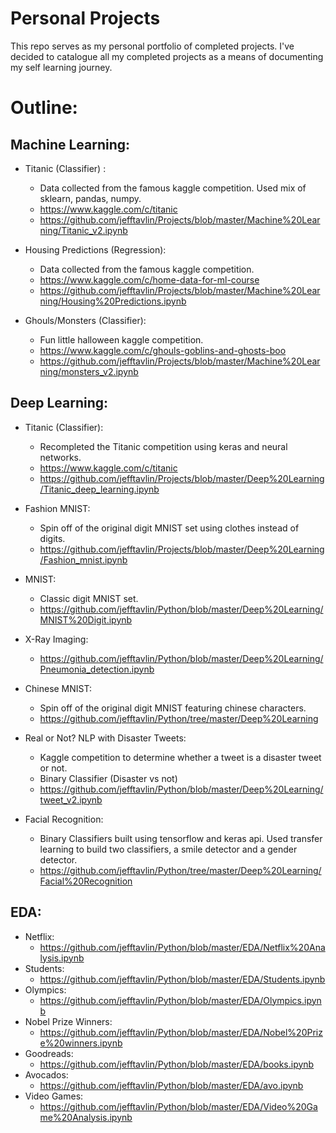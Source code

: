 # Personal Projects

This repo serves as my personal portfolio of completed projects. I've decided to catalogue all my completed projects as a means of documenting my self learning journey.


# Outline:

## Machine Learning:

- Titanic (Classifier) :
  - Data collected from the famous kaggle competition. Used mix of sklearn, pandas, numpy.
  - https://www.kaggle.com/c/titanic
  - https://github.com/jefftavlin/Projects/blob/master/Machine%20Learning/Titanic_v2.ipynb
  
- Housing Predictions (Regression):
  - Data collected from the famous kaggle competition.
  - https://www.kaggle.com/c/home-data-for-ml-course
  - https://github.com/jefftavlin/Projects/blob/master/Machine%20Learning/Housing%20Predictions.ipynb

- Ghouls/Monsters (Classifier):
  - Fun little halloween kaggle competition.
  - https://www.kaggle.com/c/ghouls-goblins-and-ghosts-boo
  - https://github.com/jefftavlin/Projects/blob/master/Machine%20Learning/monsters_v2.ipynb
  
## Deep Learning:
- Titanic (Classifier):
  - Recompleted the Titanic competition using keras and neural networks.
  - https://www.kaggle.com/c/titanic
  - https://github.com/jefftavlin/Projects/blob/master/Deep%20Learning/Titanic_deep_learning.ipynb
  
- Fashion MNIST:
  - Spin off of the original digit MNIST set using clothes instead of digits.
  - https://github.com/jefftavlin/Projects/blob/master/Deep%20Learning/Fashion_mnist.ipynb

- MNIST:
  - Classic digit MNIST set.
  - https://github.com/jefftavlin/Python/blob/master/Deep%20Learning/MNIST%20Digit.ipynb

- X-Ray Imaging:
  - https://github.com/jefftavlin/Python/blob/master/Deep%20Learning/Pneumonia_detection.ipynb
  
- Chinese MNIST:
  - Spin off of the original digit MNIST featuring chinese characters.
  - https://github.com/jefftavlin/Python/tree/master/Deep%20Learning

- Real or Not? NLP with Disaster Tweets:
  - Kaggle competition to determine whether a tweet is a disaster tweet or not.
  - Binary Classifier (Disaster vs not)
  - https://github.com/jefftavlin/Python/blob/master/Deep%20Learning/tweet_v2.ipynb
  
- Facial Recognition:
  - Binary Classifiers built using tensorflow and keras api. Used transfer learning to build two classifiers, a smile detector and a gender detector.
  - https://github.com/jefftavlin/Python/tree/master/Deep%20Learning/Facial%20Recognition

## EDA:
- Netflix:
  - https://github.com/jefftavlin/Python/blob/master/EDA/Netflix%20Analysis.ipynb
- Students:
  - https://github.com/jefftavlin/Python/blob/master/EDA/Students.ipynb
- Olympics:
  - https://github.com/jefftavlin/Python/blob/master/EDA/Olympics.ipynb
- Nobel Prize Winners:
  - https://github.com/jefftavlin/Python/blob/master/EDA/Nobel%20Prize%20winners.ipynb
- Goodreads:
  - https://github.com/jefftavlin/Python/blob/master/EDA/books.ipynb
- Avocados:
  - https://github.com/jefftavlin/Python/blob/master/EDA/avo.ipynb
- Video Games:
  - https://github.com/jefftavlin/Python/blob/master/EDA/Video%20Game%20Analysis.ipynb
